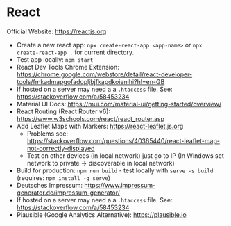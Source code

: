 # React

Official Website: https://reactjs.org

- Create a new react app: `npx create-react-app <app-name>` or `npx create-react-app .` for current directory.
- Test app locally: `npm start`
- React Dev Tools Chrome Extension: https://chrome.google.com/webstore/detail/react-developer-tools/fmkadmapgofadopljbjfkapdkoienihi?hl=en-GB
- If hosted on a server may need a a `.htaccess` file. See: https://stackoverflow.com/a/58453234
- Material UI Docs: https://mui.com/material-ui/getting-started/overview/
- React Routing (React Router v6): https://www.w3schools.com/react/react_router.asp
- Add Leaflet Maps with Markers: https://react-leaflet.js.org
	- Problems see: https://stackoverflow.com/questions/40365440/react-leaflet-map-not-correctly-displayed
	- Test on other devices (in local network) just go to IP (In Windows set network to private -> discoverable in local network)
- Build for production: `npm run build` - test locally with `serve -s build` (requires: `npm install -g serve`)
- Deutsches Impressum: https://www.impressum-generator.de/impressum-generator/
- If hosted on a server may need a a `.htaccess` file. See: https://stackoverflow.com/a/58453234
- Plausible (Google Analytics Alternative): https://plausible.io

